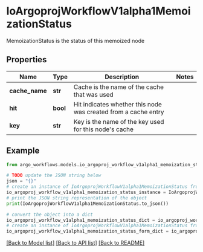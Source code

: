 # IoArgoprojWorkflowV1alpha1MemoizationStatus

MemoizationStatus is the status of this memoized node

## Properties

Name | Type | Description | Notes
------------ | ------------- | ------------- | -------------
**cache_name** | **str** | Cache is the name of the cache that was used | 
**hit** | **bool** | Hit indicates whether this node was created from a cache entry | 
**key** | **str** | Key is the name of the key used for this node&#39;s cache | 

## Example

```python
from argo_workflows.models.io_argoproj_workflow_v1alpha1_memoization_status import IoArgoprojWorkflowV1alpha1MemoizationStatus

# TODO update the JSON string below
json = "{}"
# create an instance of IoArgoprojWorkflowV1alpha1MemoizationStatus from a JSON string
io_argoproj_workflow_v1alpha1_memoization_status_instance = IoArgoprojWorkflowV1alpha1MemoizationStatus.from_json(json)
# print the JSON string representation of the object
print(IoArgoprojWorkflowV1alpha1MemoizationStatus.to_json())

# convert the object into a dict
io_argoproj_workflow_v1alpha1_memoization_status_dict = io_argoproj_workflow_v1alpha1_memoization_status_instance.to_dict()
# create an instance of IoArgoprojWorkflowV1alpha1MemoizationStatus from a dict
io_argoproj_workflow_v1alpha1_memoization_status_form_dict = io_argoproj_workflow_v1alpha1_memoization_status.from_dict(io_argoproj_workflow_v1alpha1_memoization_status_dict)
```
[[Back to Model list]](../README.md#documentation-for-models) [[Back to API list]](../README.md#documentation-for-api-endpoints) [[Back to README]](../README.md)


